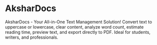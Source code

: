 # AksharDocs
AksharDocs - Your All-in-One Text Management Solution! Convert text to uppercase or lowercase, clear content, analyze word count, estimate reading time, preview text, and export directly to PDF. Ideal for students, writers, and professionals.
